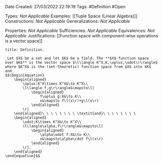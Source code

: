 <br />
<br />

Date Created: 27/03/2022 22:19:19
Tags: #Definition #Open

Types: _Not Applicable_
Examples: [[Tuple Space (Linear Algebra)]]
Constructions: _Not Applicable_
Generalizations: _Not Applicable_

Properties: _Not Applicable_
Sufficiencies: _Not Applicable_
Equivalences: _Not Applicable_
Justifications: [[Function space with component-wise operations is a vector space]]

``` ad-Definition
title: Definition.

_Let $X$ be a set and let $K$ be a field. The **$X$-function space over $K$** is the vector space $\l\langle K^X,K,\oplus,\odot\r\rangle$ where $K^X$ is the (set-theoretic) function space from $X$ into $K$ and_
$$\begin{equation}
    \begin{aligned}
        \oplus:K^X\times K^X&\to K^X\\
        \l\langle f,g\r\rangle&\mapsto\l[
            \begin{aligned}
                f\oplus g:X&\to K\\
                x&\mapsto f\l(x\r)+g\l(x\r)
            \end{aligned}
        \r]
    \end{aligned}\ \ \ \ \ \ \ \ \textit{and}\ \ \ \ \ \ \ \ 
    \begin{aligned}
        \odot:K\times K^X&\to K^X\\
        \l\langle\alpha,f\r\rangle&\mapsto\l[
            \begin{aligned}
                \alpha\odot f:X&\to K\\
                x&\mapsto\alpha\cdot f\l(x\r)
            \end{aligned}
        \r].
    \end{aligned}
\end{equation}$$

```
